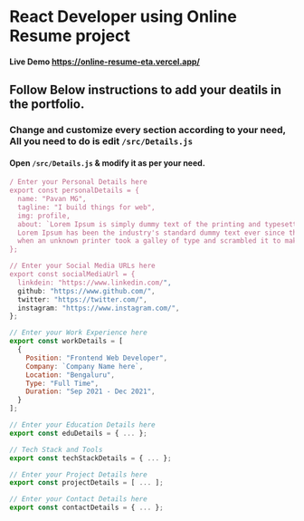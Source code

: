 # React Developer using Online Resume project 
#### Live Demo https://online-resume-eta.vercel.app/

## Follow Below instructions to add your deatils in the portfolio.

### Change and customize every section according to your need, All you need to do is edit `/src/Details.js`

#### Open `/src/Details.js` & modify it as per your need.

```javascript
/ Enter your Personal Details here
export const personalDetails = {
  name: "Pavan MG",
  tagline: "I build things for web",
  img: profile,
  about: `Lorem Ipsum is simply dummy text of the printing and typesetting industry.
  Lorem Ipsum has been the industry's standard dummy text ever since the 1500s, 
  when an unknown printer took a galley of type and scrambled it to make a type specimen book.`,
};

// Enter your Social Media URLs here
export const socialMediaUrl = {
  linkdein: "https://www.linkedin.com/",
  github: "https://www.github.com/",
  twitter: "https://twitter.com/",
  instagram: "https://www.instagram.com/",
};

// Enter your Work Experience here
export const workDetails = [
  {
    Position: "Frontend Web Developer",
    Company: `Company Name here`,
    Location: "Bengaluru",
    Type: "Full Time",
    Duration: "Sep 2021 - Dec 2021",
  }
];

// Enter your Education Details here
export const eduDetails = { ... };

// Tech Stack and Tools
export const techStackDetails = { ... };

// Enter your Project Details here
export const projectDetails = [ ... ];

// Enter your Contact Details here
export const contactDetails = { ... };
```
